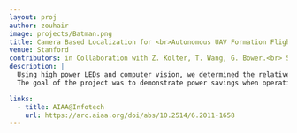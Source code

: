 ```yaml
---
layout: proj
author: zouhair
image: projects/Batman.png
title: Camera Based Localization for <br>Autonomous UAV Formation Flight
venue: Stanford
contributors: in Collaboration with Z. Kolter, T. Wang, G. Bower.<br> Supervised by Prof. Andrew Ng.
description: |
  Using high power LEDs and computer vision, we determined the relative position between two UAVs in formation flight.
  The goal of the project was to demonstrate power savings when operating in the wake of an aircraft.

links:
  - title: AIAA@Infotech
    url: https://arc.aiaa.org/doi/abs/10.2514/6.2011-1658
---
```

